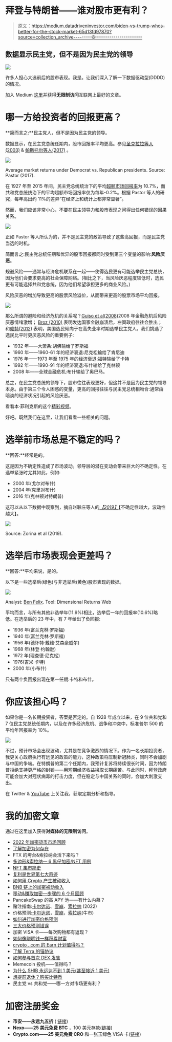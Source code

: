 # 拜登与特朗普——谁对股市更有利？

> 原文：<https://medium.datadriveninvestor.com/biden-vs-trump-whos-better-for-the-stock-market-65d13fd97870?source=collection_archive---------8----------------------->

## 数据显示民主党，但不是因为民主党的领导

![](img/e194bf8018997a4dec43bacc53929cf2.png)

许多人担心大选前后的股市表现。我是。让我们深入了解一下数据驱动型(DDDD)的情况。

加入 Medium [这里](https://col-jung.medium.com/membership)并获得**无限制访问**互联网上最好的文章。

# 哪一方给投资者的回报更高？

**简而言之:**民主党人，但不是因为民主党的领导。

数据显示，在民主党总统任期内，股市回报率平均更高。参见[圣克拉拉等人(2003)](https://www.jstor.org/stable/3648176) & [帕斯托尔等人(2017)](https://www.nber.org/papers/w23184) 。

![](img/30d393cc175b2b98d9efaf3bd1d251ec.png)

Average market returns under Democrat vs. Republican presidents. Source: Pastor (2017).

在 1927 年至 2015 年间，民主党总统统治下的平均[超额市场回报率](https://www.investopedia.com/terms/e/equityriskpremium.asp)为 10.7%，而共和党总统统治下的平均超额市场回报率仅为每年-0.2%。根据 Pastor 等人的研究，每年高出约 11%的差异“在经济上和统计上都非常显著”。

然而，我们应该非常小心，不要在民主领导力和股市表现之间得出任何错误的因果关系。

![](img/8d3bc5ec4beeb62fcc20aae272c7f208.png)

正如 Pastor 等人所认为的，并不是民主党的政策导致了这些高回报，而是民主党当选的时机。

简而言之:民主党总统任期和优异的股市回报都同时受到第三个变量的影响:**风险厌恶**。

规避风险——通常与经济危机联系在一起——使得选民更有可能选举民主党总统，因为他们会要求更高的社会保障网络。(相比之下，当风险厌恶程度较低时，选民更有可能选择共和党总统，因为他们希望承担更多的商业风险。)

风险厌恶的增加导致更高的股票风险溢价，从而带来更高的股票市场平均回报。

![](img/889a5bd64ebabcd44682bfbbf8c633c6.png)

那么所谓的避险和经济危机的关系呢？[Guiso et al(2008)](https://www.sciencedirect.com/science/article/abs/pii/S0304405X18300461)2008 年金融危机后风险厌恶情绪激增； [Broz (2010)](https://www.researchgate.net/publication/228121131_Partisan_Financial_Cycles) 表明发达国家金融崩溃后，左翼政府往往会胜出；和[赖特(2012)](https://www.jstor.org/stable/23357704?seq=1) 表明，美国选民倾向于在高失业率时期选举民主党人。我们挑选了选民比平时更厌恶风险的重要例子:

*   1932 年——大萧条:胡佛输给了罗斯福
*   1960 年——1960-61 年的经济衰退:尼克松输给了肯尼迪
*   1976 年——1973 年至 1975 年的经济衰退:福特输给了卡特
*   1992 年——1990-91 年的经济衰退:布什输给了克林顿
*   2008 年——全球金融危机:布什输给了奥巴马。

总之，在民主党总统的领导下，股市往往表现更好，但这并不是因为民主党的领导本身。由于第三个令人困惑的变量，更高的回报往往与民主党总统相吻合:通常由暗淡的经济状况引起的风险厌恶。

看看本·菲利克斯的这个[精彩视频](https://www.youtube.com/watch?v=HYHu9PMY_C4)。

好吧。既然我们在这里，让我们看看一些相关的问题。

# 选举前市场总是不稳定的吗？

**回答:**经常是的。

这是因为不确定性造成了市场波动。领导层的潜在变动会带来巨大的不确定性。在选举紧张时尤其如此，例如:

*   2000 年(戈尔对布什)
*   2004 年(克里对布什)
*   2016 年(克林顿对特朗普)

这可以从以下数据中观察到，摘自赵聆庄等人的[*【2019】*](https://jii.pm-research.com/content/10/3/6.abstract)【不确定性越大，波动性越大】。

![](img/e5b261434d754ff47466cab2ebeb8cee.png)

Source: Zorina et al (2019).

# **选举后市场表现会更差吗？**

**回答:**平均来说，是的。

以下是一些选举后(绿色)与非选举后(黄色)股市表现的数据。

![](img/bd8861fc1faf7886367c9a1367af96ea.png)

Analyst: [Ben Felix](https://www.youtube.com/watch?v=HYHu9PMY_C4). Tool: Dimensional Returns Web

平均而言，与所有其他非选举年(11.9%)相比，选举后一年的回报率(10.6%)略低。在选举后的 23 年中，有 7 年给出了负回报:

*   1936 年(富兰克林·罗斯福)
*   1940 年(富兰克林·罗斯福)
*   1956 年(德怀特·戴维·艾森豪威尔)
*   1968 年(林登·约翰逊)
*   1972 年(理查德·尼克松)
*   1976(吉米·卡特)
*   2000 年(小布什)

只有两个负回报出现在第一任期:卡特和布什。

# 你应该担心吗？

如果你是一名长期投资者，答案是否定的。自 1928 年成立以来，在 9 位共和党和 7 位民主党总统任期内，以及在许多经济危机、战争和冲突中，标准普尔 500 的平均年回报率为 10%。

![](img/c18f9576497ed2a3161087aa00042ff7.png)

不过，预计市场会出现波动，尤其是在竞争激烈的情况下。作为一名长期投资者，我更关心政府执行有远见的政策的能力，这种政策将压制新冠肺炎，同时不会加剧与中国的争端。在特朗普的第二个任期内，我预计复苏将持续很长时间，因为特朗普拒绝支持更严格的封锁——用短期经济收益换取长期痛苦。与此同时，拜登政府可能会加大对冠状病毒的打击力度，但在稳定与中国关系的同时，会加大刺激支出。

在 Twitter & [YouTube](https://www.youtube.com/c/CryptoFilmmaker) 上关注我，获取定期分析和指导。

# 我的加密文章

通过在这里加入获得**对媒体的无限制访问**。

*   [2022 年加密货币市场回顾](/new-to-crypto-heres-what-you-need-to-know-2022-guide-c1da32866837)
*   [了解加密为何存在](https://medium.com/geekculture/understanding-why-crypto-exists-677a32b4e3bb)
*   FTX 的垮台&索拉纳会活下来吗？
*   [多边形&索拉纳— 6 黑仔加密/NFT 用例](/solana-polygon-6-killer-use-cases-9687b70487e0)
*   [NFT 集市简史](https://medium.com/geekculture/a-brief-history-of-nft-marketplaces-ed25252478e6)
*   [复利是世界第七大奇迹](https://medium.com/swlh/the-power-of-compound-interest-850ab4517506)
*   [如何用 Crypto 产生被动收入](https://col-jung.medium.com/how-to-generate-passive-income-with-cryptocurrencies-fbca623b2b4f)
*   [BNB 链上的加密被动收入](https://col-jung.medium.com/cryptocurrency-passive-income-on-the-binance-smart-chain-babff31a45f6)
*   [移动&赚取加密—步骤的 6 个月回顾](https://medium.com/geekculture/stepn-past-present-and-future-65139f0d3f31)
*   PancakeSwap 的高 APY 池——有什么内幕？
*   赌注指南:[卡尔达诺](https://col-jung.medium.com/cardano-ada-staking-passive-income-2022-guide-c840a24923a0)、[雪崩](https://col-jung.medium.com/avalanche-avax-staking-passive-income-guide-2022-edition-e3fbfa1d743e)、[索拉纳](https://col-jung.medium.com/solana-sol-staking-passive-income-guide-2022-edition-b1bb4fd4f988) (2022)
*   价格预测:[卡尔达诺](https://col-jung.medium.com/how-high-can-cardano-ada-go-crypto-price-predictions-9de753634a17)，[雪崩](https://col-jung.medium.com/how-high-can-avalanche-go-crypto-price-analysis-6dbc88780050)，[索拉纳](https://col-jung.medium.com/how-high-can-solana-go-crypto-price-analysis-57f1a051245f)(牛市)
*   [如何进行加密价格预测](https://col-jung.medium.com/2021-crypto-bull-run-calculations-445bdd2c3b1d)
*   [三大价格预测错误](https://col-jung.medium.com/how-to-make-realistic-cryptocurrency-price-predictions-436f3f6f54e3)
*   加密 VISA 卡——每次购物都有返现？
*   [如何像聪明钱一样积累财富](/what-is-crypto-com-credit-build-wealth-like-the-rich-6be53b492834)
*   [crypto . com 的 Earn 计划值得吗？](/what-is-crypto-com-earn-build-your-crypto-wealth-2c0a434c7185)
*   [了解 Terra 的锚协议](https://medium.com/coinmonks/forget-banks-earn-20-on-your-usd-in-defi-on-the-terra-blockchain-2b1d2844574)
*   [如何参与首次 DEX 发售](https://col-jung.medium.com/crypto-income-with-launchpad-idos-solchicks-chicks-experience-on-trustswap-bd948736d3d4)
*   Memecoin 投机——值得吗？
*   [为什么 SHIB 永远达不到 1 美元(甚至接近 1 美元)](https://col-jung.medium.com/why-shiba-inu-shib-cant-reach-1-crypto-reality-check-484ed3844333)
*   [想提前退休？购买比特币](https://medium.com/swlh/want-to-retire-early-invest-in-bitcoin-cf445f7a716f)
*   民主党 vs 共和党——哪一方对市场更有利？

# 加密注册奖金

*   **币安——永远九五折** ( [链接](https://accounts.binance.com/en/register?ref=X7LBTYDM))
*   **Nexo——25 美元免费 BTC** ，100 美元存款([链接](https://nexo.io/ref/khchmqekem))
*   **Crypto.com——25 美元免费 CRO** 和一张玉绿色 VISA 卡([链接](https://www.crypto.com/app/col))
